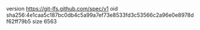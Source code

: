 version https://git-lfs.github.com/spec/v1
oid sha256:4e1caa5c187bc0db4c5a99a7ef73e8533fd3c53566c2a96e0e8978df62ff79b5
size 6563
